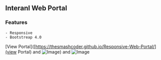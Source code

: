 ## Interanl Web Portal



### Features
```
- Responsive
- Bootstreap 4.0

```
[View Portal]([https://thesmashcoder.github.io/Responsive-Web-Portal/](view Portal) and ![Image](src)) and ![Image](src)
